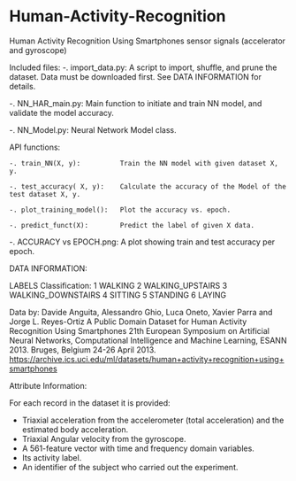 # Human-Activity-Recognition
Human Activity Recognition Using Smartphones sensor signals (accelerator and gyroscope) 

Included files:
-. import_data.py:  A script to import, shuffle, and prune the dataset. Data must be downloaded first. See DATA INFORMATION for details.

-. NN_HAR_main.py:  Main function to initiate and train NN model, and validate the model accuracy.

-. NN_Model.py:     Neural Network Model class.
   
   API functions:
    
    -. train_NN(X, y):          Train the NN model with given dataset X, y.
    
    -. test_accuracy( X, y):    Calculate the accuracy of the Model of the test dataset X, y.
    
    -. plot_training_model():   Plot the accuracy vs. epoch.
    
    -. predict_funct(X):        Predict the label of given X data.

-. ACCURACY vs EPOCH.png: A plot showing train and test accuracy per epoch.

    
DATA INFORMATION:

LABELS Classification:
1 WALKING
2 WALKING_UPSTAIRS
3 WALKING_DOWNSTAIRS
4 SITTING
5 STANDING
6 LAYING

Data by:
Davide Anguita, Alessandro Ghio, Luca Oneto, Xavier Parra and Jorge L. Reyes-Ortiz
A Public Domain Dataset for Human Activity Recognition Using Smartphones
21th European Symposium on Artificial Neural Networks, Computational Intelligence and
Machine Learning, ESANN 2013. Bruges, Belgium 24-26 April 2013.
https://archive.ics.uci.edu/ml/datasets/human+activity+recognition+using+smartphones

Attribute Information:

For each record in the dataset it is provided:
- Triaxial acceleration from the accelerometer (total acceleration) and the estimated body acceleration.
- Triaxial Angular velocity from the gyroscope.
- A 561-feature vector with time and frequency domain variables.
- Its activity label.
- An identifier of the subject who carried out the experiment.

